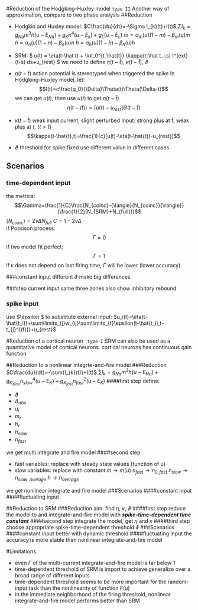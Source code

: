 #Reduction of the Hodgking-Huxley model ` type II `
Another way of approximation, compare to two phase analysis
##Reduction
* Hodgkin and Huxley model:
$C\frac{du}{dt}=-\Sigma I_{k}(t)+I(t)$
$\Sigma I_{k}=g_{Na}m^{3}h(u-E_{Na})+g_{K}n^{4}(u-E_{k})+g_{L}(u-E_{L})$
$\dot{m}=\alpha_{m}(u)(1-m)-\beta_{m}(u)m$
$\dot{n}=\alpha_{n}(u)(1-n)-\beta_{n}(u)n$
$\dot{h}=\alpha_{h}(u)(1-h)-\beta_{h}(u)h$

* SRM:
 $ u(t) = \eta(t-\hat t) + \int_0^{t-\hat{t}} \kappa(t-\hat t_i,s) I^{ext}(t-s) ds+u_{rest} $
 we need to define $\eta(t-\hat{t})$, $\kappa(t-\hat{t})$, $\vartheta$ 
* $\eta(t-\hat{t})$
action potential is stereotyped when triggered the spike 
In Hodgking-Huxley model, let: 
$$I(t)=c\frac{q_0}{\Delta}\Theta(t)\Theta(\Delta-t)$$
we can get $u(t)$,  then use $u(t)$ to get $\eta(t-\hat{t})$
$$\eta(t-\hat(t))=[u(t)-u_{rest}]\Theta(t-\hat{t})$$

* $\kappa(t-\hat{t})$
 weak input current, slight perturbed
Input: strong plus at $\hat{t}$, weak plus at $t$, $(t>\hat{t})$
 $$\kappa(t-\hat{t},t)=\frac{1}{c}[u(t)-\eta(t-\hat{t})-u_{rest}]$$
 
* $\vartheta$
threshold for spike
fixed
use different value in different cases

## Scenarios
### time-dependent input
the metrics:
$$\Gamma=\frac{1}{C}\frac{N_{coinc}-{\langle}{N_{coinc}}{\rangle}}{\frac{1}{2}(N_{SRM}+N_{full})}$$
$\langle{N_{coinc}\rangle}=2\nu\Delta{N_{full}}$
$C=1-2\nu\Delta$      
if Possison process:
$$\Gamma=0$$
if two model fit perfect:
$$\Gamma=1$$
if $\kappa$ does not depend  on last firing time, $\Gamma$ will be lower (lower accuracy)

###constant input 
different $\vartheta$ make big differences

###step current input
same three zones
also show inhibitory rebound

### spike input
use $\epsilon $ to substitute external input:
$u_i(t)=\eta(t-\hat{t_i})+\sum\limits_{j}w_{ij}\sum\limits_{f}\epsilon(t-\hat{t_i},t-t_{j}^{(f)})+u_{rest}$


#Reduction of a cortical neuron
` type I`
SRM can also be used as a quantitative model of cortical neurons.
cortical neurons has continuous gain function

##Reduction to a nonlinear integrte-and-fire model
###Reduction
$C\frac{du}{dt}=-\sum{I_{k}(t)}+I(t)$
$\sum{ I_{k}}=g_{Na}m^{3}h(u-E_{Na})+g_{K_{slow}}n^{4}_{slow}(u-E_{K})+g_{K_{fast}}n^2_{fast}(u-E_{K})$
####first step
define:

 * $\vartheta$
 * $\Delta_{abs}$
 * $u_{r}$
 * $m_{r}$
 * $h_{r}$
 * $n_{slow}$
 * $n_{fast}$
 
we get multi integrate and fire model
####second step
* fast variables:
replace with steady state values (function of u)
* slow variables:
replace with constant
$m \rightarrow m(u)$
$n_{fast} \rightarrow n_{0,fast}$
$n_{slow} \rightarrow n_{slow, average}$
$h \rightarrow h_{average}$

we get nonlinear integrate and fire model
###Scenarios
####constant input
####fluctuating input

##Reduction to SRM
###Reduction
aim:
find $\eta$, $\kappa$, $\vartheta$
####first step
reduce the model to and integrate-and-fire model with ***spike-time-dependent time constant***
####second step
integrate the model, get $\eta$ and $\kappa$
####third step
choose appropriate spike-time-dependent threshold $\vartheta$
###Scenarios
####constant input
better with dynamic threshold
####fluctuating input
the accuracy is more stable than nonlinear integrate-and-fire model

#Limitations
* even $\Gamma$ of the multi-current integrate-and-fire model  is far below 1
* time-dependent threshold of SRM is import to achieve generalize over a broad range of different inputs
* time-dependent threshold seems to be more important for the random-input task than the nonlinearity of function $F(u)$ 
* in the immediate neighborhood of the firing threshold, nonlinear integrate-and-fire model performs better than SRM 